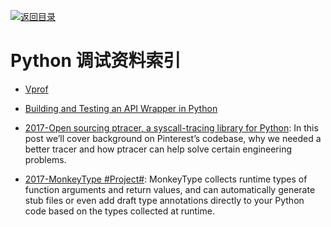 [![返回目录](https://parg.co/UGo)](https://github.com/wxyyxc1992/Awesome-Reference) 
 
 


# Python 调试资料索引

* [Vprof](https://github.com/nvdv/vprof)

* [Building and Testing an API Wrapper in Python](https://semaphoreci.com/community/tutorials/building-and-testing-an-api-wrapper-in-python)

* [2017-Open sourcing ptracer, a syscall-tracing library for Python](https://parg.co/UEX): In this post we’ll cover background on Pinterest’s codebase, why we needed a better tracer and how ptracer can help solve certain engineering problems.

- [2017-MonkeyType #Project#](https://github.com/Instagram/MonkeyType): MonkeyType collects runtime types of function arguments and return values, and can automatically generate stub files or even add draft type annotations directly to your Python code based on the types collected at runtime.
